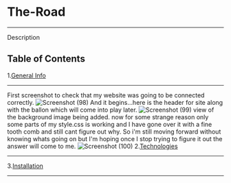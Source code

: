 # The-Road
***
Description
## Table of Contents
1.[General Info](#general-info)
***
First screenshot to check that my website was going to be connected correctly.
![Screenshot (98)](https://user-images.githubusercontent.com/99539947/178053368-0b3877c1-17b5-4c59-a9fb-435167f3cbc3.png)
And it begins...here is the header for site along with the ballon which will come into play later.
![Screenshot (99)](https://user-images.githubusercontent.com/99539947/178053944-6a189d6d-5ac5-41d6-aaef-61ea1c27f8dd.png)
view of the background image being added. now for some strange reason only some parts of my style.css is working and I have gone over it with a fine tooth comb and still cant figure out why. So i'm still moving forward without knowing whats going on but I'm hoping once I stop trying to figure it out the answer will come to me.
![Screenshot (100)](https://user-images.githubusercontent.com/99539947/178130234-7d558d38-38da-4a4b-a02e-8b6427a7a6cf.png)
2.[Technologies](#technologies)
***
3.[Installation](#installation)
***

